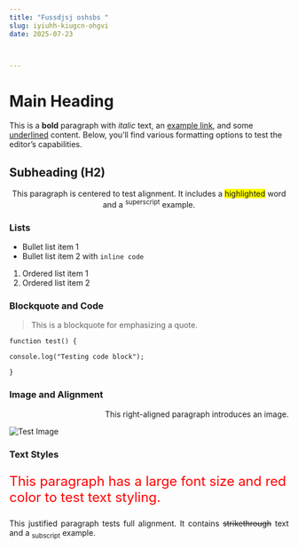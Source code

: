 ```yaml
---
title: "Fussdjsj oshsbs "
slug: iyiuhh-kiugcn-ohgvi
date: 2025-07-23



---
```

<div class="prose prose-lg max-w-none">

<h1>Main Heading</h1>

<p>This is a <strong>bold</strong> paragraph with <em>italic</em> text, an <a href="https://example.com">example link</a>, and some <u>underlined</u> content. Below, you’ll find various formatting options to test the editor’s capabilities.</p>

<h2>Subheading (H2)</h2>

<p style="text-align: center;">This paragraph is centered to test alignment. It includes a <span style="background-color: #FFFF00;">highlighted</span> word and a <sup>superscript</sup> example.</p>

<h3>Lists</h3>

<ul>

<li>Bullet list item 1</li>

<li>Bullet list item 2 with <code>inline code</code></li>

</ul>

<ol>

<li>Ordered list item 1</li>

<li>Ordered list item 2</li>

</ol>

<h3>Blockquote and Code</h3>

<blockquote>This is a blockquote for emphasizing a quote.</blockquote>

<pre><code>function test() {

console.log("Testing code block");

}</code></pre>

<h3>Image and Alignment</h3>

<p style="text-align: right;">This right-aligned paragraph introduces an image.</p>

<img src="https://via.placeholder.com/800x400" alt="Test Image">

<h3>Text Styles</h3>

<p style="font-size: 24px; color: #ff0000;">This paragraph has a large font size and red color to test text styling.</p>

<p style="text-align: justify;">This justified paragraph tests full alignment. It contains <strike>strikethrough</strike> text and a <sub>subscript</sub> example.</p>

</div>
